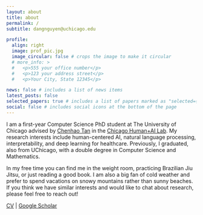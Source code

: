```yaml
---
layout: about
title: about
permalink: /
subtitle: dangnguyen@uchicago.edu

profile:
  align: right
  image: prof_pic.jpg
  image_circular: false # crops the image to make it circular
  # more_info: >
  #   <p>555 your office number</p>
  #   <p>123 your address street</p>
  #   <p>Your City, State 12345</p>

news: false # includes a list of news items
latest_posts: false
selected_papers: true # includes a list of papers marked as "selected={true}"
social: false # includes social icons at the bottom of the page
---
```


I am a first-year Computer Science PhD student at The University of Chicago advised by [Chenhao Tan](https://chenhaot.com/) in the [Chicago Human+AI Lab](https://chicagohai.github.io/). My research interests include human-centered AI, natural language processing, interpretability, and deep learning for healthcare. Previously, I graduated, also from UChicago, with a double degree in Computer Science and Mathematics. 

In my free time you can find me in the weight room, practicing Brazilian Jiu Jitsu, or just reading a good book. I am also a big fan of cold weather and prefer to spend vacations on snowy mountains rather than sunny beaches. If you think we have similar interests and would like to chat about research, please feel free to reach out!

[CV](assets/pdf/cv.pdf) \| [Google Scholar](https://scholar.google.com/citations?user=ZD4Z0Z4AAAAJ)

<!-- Write your biography here. Tell the world about yourself. Link to your favorite [subreddit](http://reddit.com). You can put a picture in, too. The code is already in, just name your picture `prof_pic.jpg` and put it in the `img/` folder.

Put your address / P.O. box / other info right below your picture. You can also disable any of these elements by editing `profile` property of the YAML header of your `_pages/about.md`. Edit `_bibliography/papers.bib` and Jekyll will render your [publications page](/al-folio/publications/) automatically.

Link to your social media connections, too. This theme is set up to use [Font Awesome icons](https://fontawesome.com/) and [Academicons](https://jpswalsh.github.io/academicons/), like the ones below. Add your Facebook, Twitter, LinkedIn, Google Scholar, or just disable all of them. -->

